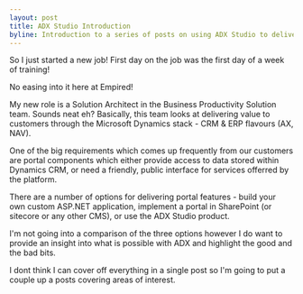 ```yaml
---
layout: post
title: ADX Studio Introduction
byline: Introduction to a series of posts on using ADX Studio to deliver a portal for Dynamics CRM.
---
```


So I just started a new job! First day on the job was the first day of a week of training!

No easing into it here at Empired!

My new role is a Solution Architect in the Business Productivity Solution team.  Sounds neat eh? Basically, this team looks at delivering value to customers through the Microsoft Dynamics stack - CRM & ERP flavours (AX, NAV).

One of the big requirements which comes up frequently from our customers are portal components which either provide access to data stored within Dynamics CRM, or need a friendly, public interface for services offerred by the platform.

There are a number of options for delivering portal features - build your own custom ASP.NET application, implement a portal in SharePoint (or sitecore or any other CMS), or use the ADX Studio product.

I'm not going into a comparison of the three options however I do want to provide an insight into what is possible with ADX and highlight the good and the bad bits.

I dont think I can cover off everything in a single post so I'm going to put a couple up a posts covering areas of interest.